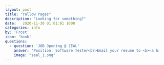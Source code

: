 ```yaml
---
layout: post
title: "Yellow Pages"
description: "Looking for something?"
date:   2020-11-30 01:01:01 1000
categories: info
by: 'Frost'
icon: 'book'
questions:
  - question: 'JOB Opening @ ZEAL'
    answer: 'Position: Software Tester<br>Email your resume to <b><a href="mailto:zeal.virtual@gmail.com" style="color:green">Zeal Virtual</a></b>.'
    image: "zeal_1.png"
---
```

